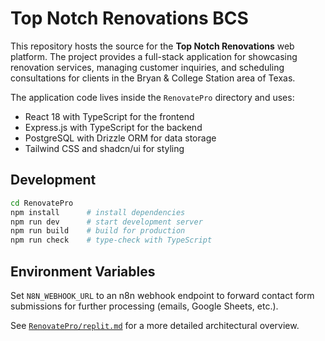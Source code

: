 # Top Notch Renovations BCS

This repository hosts the source for the **Top Notch Renovations** web platform. The project provides a full-stack application for showcasing renovation services, managing customer inquiries, and scheduling consultations for clients in the Bryan & College Station area of Texas.

The application code lives inside the `RenovatePro` directory and uses:

- React 18 with TypeScript for the frontend
- Express.js with TypeScript for the backend
- PostgreSQL with Drizzle ORM for data storage
- Tailwind CSS and shadcn/ui for styling

## Development

```bash
cd RenovatePro
npm install      # install dependencies
npm run dev      # start development server
npm run build    # build for production
npm run check    # type-check with TypeScript
```

## Environment Variables

Set `N8N_WEBHOOK_URL` to an n8n webhook endpoint to forward contact form submissions for further processing (emails, Google Sheets, etc.).

See [`RenovatePro/replit.md`](RenovatePro/replit.md) for a more detailed architectural overview.
